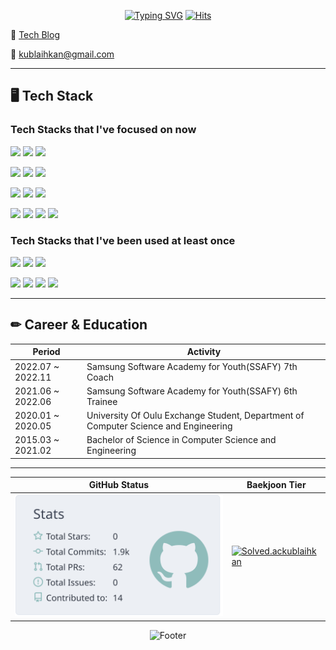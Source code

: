 <div align="center">

[![Typing SVG](https://readme-typing-svg.herokuapp.com?color=%2336BCF7&size=30&center=true&vCenter=true&lines=An+ToLoad+Youngwon)](https://git.io/typing-svg)
[![Hits](https://hits.seeyoufarm.com/api/count/incr/badge.svg?url=https%3A%2F%2Fgithub.com%2FToLoad&count_bg=%2362D50B&title_bg=%23555555&icon=spring.svg&icon_color=%23E7E7E7&title=HITS&edge_flat=false)](https://hits.seeyoufarm.com)
</div>

<!-- 👀 [Notion Portfolio](https://vine-sting-4e5.notion.site/74b288996fbb4f9897ca528e90c0f6ce) -->

📑 [Tech Blog](https://toload.tistory.com/)

📧 kublaihkan@gmail.com

---
## 🖥 Tech Stack

### Tech Stacks that I've focused on now

<img src="https://img.shields.io/badge/java-F80000?style=for-the-badge&logo=openJDK&logoColor=black"> <img src="https://img.shields.io/badge/python-3776AB?style=for-the-badge&logo=python&logoColor=white"> <img src="https://img.shields.io/badge/kotlin-7F52FF?style=for-the-badge&logo=kotlin&logoColor=white">

<img src="https://img.shields.io/badge/spring boot-6DB33F?style=for-the-badge&logo=Spring Boot&logoColor=white"> <img src="https://img.shields.io/badge/django-092E20?style=for-the-badge&logo=django&logoColor=white"> <img src="https://img.shields.io/badge/android-3DDC84?style=for-the-badge&logo=android&logoColor=white">

<img src="https://img.shields.io/badge/mysql-4479A1?style=for-the-badge&logo=mysql&logoColor=black"> <img src="https://img.shields.io/badge/mariaDB-003545?style=for-the-badge&logo=mariaDB&logoColor=white"> <img src="https://img.shields.io/badge/redis-DC382D?style=for-the-badge&logo=Redis&logoColor=black">

<img src="https://img.shields.io/badge/aws ec2-FF9900?style=for-the-badge&logo=Amazon EC2&logoColor=black"> <img src="https://img.shields.io/badge/aws s3-569A31?style=for-the-badge&logo=Amazon S3&logoColor=white"> <img src="https://img.shields.io/badge/docker-2496ED?style=for-the-badge&logo=Docker&logoColor=white"> <img src="https://img.shields.io/badge/jenkins-D24939?style=for-the-badge&logo=Jenkins&logoColor=black">


### Tech Stacks that I've been used at least once

<img src="https://img.shields.io/badge/javascript-F7DF1E?style=for-the-badge&logo=javascript&logoColor=white"> <img src="https://img.shields.io/badge/c sharp-239120?style=for-the-badge&logo=C Sharp&logoColor=white"> <img src="https://img.shields.io/badge/c++-00599C?style=for-the-badge&logo=c%2B%2B&logoColor=white">

<img src="https://img.shields.io/badge/react-61DAFB?style=for-the-badge&logo=react&logoColor=white"> <img src="https://img.shields.io/badge/vue-4FC08D?style=for-the-badge&logo=vue.js&logoColor=white"> <img src="https://img.shields.io/badge/unity-FFFFFF?style=for-the-badge&logo=unity&logoColor=black"> <img src="https://img.shields.io/badge/arduino-00979D?style=for-the-badge&logo=arduino&logoColor=white">

---

## ✏ Career & Education
|Period|Activity|
|--|--|
|2022.07 ~ 2022.11|Samsung Software Academy for Youth(SSAFY) 7th Coach|
|2021.06 ~ 2022.06|Samsung Software Academy for Youth(SSAFY) 6th Trainee|
|2020.01 ~ 2020.05|University Of Oulu Exchange Student, Department of Computer Science and Engineering|
|2015.03 ~ 2021.02|Bachelor of Science in Computer Science and Engineering|

---

<div align="center">

|GitHub Status|Baekjoon Tier|
|--|--|
|[![](https://raw.githubusercontent.com/ToLoad/profile/master/profile-summary-card-output/nord_bright/3-stats.svg)](https://github.com/vn7n24fzkq/github-profile-summary-cards)|[![Solved.ackublaihkan](http://mazassumnida.wtf/api/v2/generate_badge?boj=kublaihkan)](https://solved.ac/kublaihkan)|

![Footer](https://capsule-render.vercel.app/api?type=waving&color=auto&height=200&section=footer)
</div>
